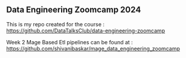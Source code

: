 ## Data Engineering Zoomcamp 2024 

This is my repo created for the course : https://github.com/DataTalksClub/data-engineering-zoomcamp

Week 2 Mage Based Etl pipelines can be found at : https://github.com/shivanibaskar/mage_data_engineering_zoomcamp